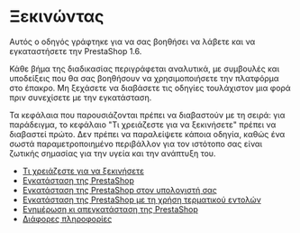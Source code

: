 # Ξεκινώντας

Αυτός ο οδηγός γράφτηκε για να σας βοηθήσει να λάβετε και να εγκαταστήσετε την PrestaShop 1.6.

Κάθε βήμα της διαδικασίας περιγράφεται αναλυτικά, με συμβουλές και υποδείξεις που θα σας βοηθήσουν να χρησιμοποιήσετε την πλατφόρμα στο έπακρο. Μη ξεχάσετε να διαβάσετε τις οδηγίες τουλάχιστον μια φορά πριν συνεχίσετε με την εγκατάσταση.

Τα κεφάλαια που παρουσιάζονται πρέπει να διαβαστούν με τη σειρά: για παράδειγμα, το κεφάλαιο "Τι χρειάζεστε για να ξεκινήσετε" πρέπει να διαβαστεί πρώτο. Δεν πρέπει να παραλείψετε κάποια οδηγία, καθώς ένα σωστά παραμετροποιημένο περιβάλλον για τον ιστότοπο σας είναι ζωτικής σημασίας για την υγεία και την ανάπτυξη του.

* [Τι χρειάζεστε για να ξεκινήσετε](http://doc.prestashop.com/pages/viewpage.action?pageId=49905713)
* [Εγκατάσταση της PrestaShop](../../english-documentation/getting-started/installing-prestashop.md)
* [Εγκατάσταση της PrestaShop στον υπολογιστή σας](../../english-documentation/getting-started/installing-prestashop-on-your-computer.md)
* [Εγκατάσταση της PrestaShop με τη χρήση τερματικού εντολών](../../english-documentation/getting-started/installing-prestashop-using-the-command-line-script.md)
* [Ενημέρωση κι απεγκατάσταση της PrestaShop](../../english-documentation/getting-started/updating-and-uninstalling-prestashop.md)
* [Διάφορες πληροφορίες](../../english-documentation/getting-started/misc.-information.md)
